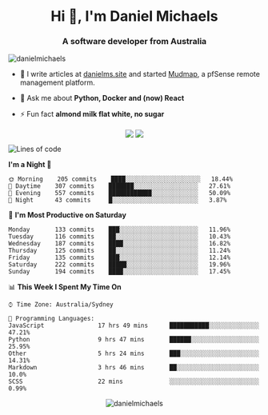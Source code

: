 <h1 align="center">Hi 👋, I'm Daniel Michaels</h1>
<h3 align="center">A software developer from Australia</h3>
<p align="left"> <img src="https://komarev.com/ghpvc/?username=danielmichaels" alt="danielmichaels" /> </p>

- 📝 I write articles at [danielms.site](https://danielms.site) and started [Mudmap](https://mudmap.io?ref=danielmichaels), a pfSense remote management platform.

- 💬 Ask me about **Python, Docker and (now) React**

- ⚡ Fun fact **almond milk flat white, no sugar**

<p align="center">
<a href="https://twitter.com/dansult" target="_blank"><img align="center" src="https://img.shields.io/badge/twitter-%231DA1F2.svg?&style=for-the-badge&logo=twitter&logoColor=white"></a>
<a href="https://linkedin.com/in/daniel-michaels" target="_blank"><img align="center" src="https://img.shields.io/badge/linkedin-%230077B5.svg?&style=for-the-badge&logo=linkedin&logoColor=white"></a>
</p>

<!--START_SECTION:waka-->
![Lines of code](https://img.shields.io/badge/From%20Hello%20World%20I%27ve%20Written-501614%20lines%20of%20code-blue)

**I'm a Night 🦉** 

```text
🌞 Morning    205 commits    ████░░░░░░░░░░░░░░░░░░░░░   18.44% 
🌆 Daytime    307 commits    ███████░░░░░░░░░░░░░░░░░░   27.61% 
🌃 Evening    557 commits    ████████████░░░░░░░░░░░░░   50.09% 
🌙 Night      43 commits     █░░░░░░░░░░░░░░░░░░░░░░░░   3.87%

```
📅 **I'm Most Productive on Saturday** 

```text
Monday       133 commits    ███░░░░░░░░░░░░░░░░░░░░░░   11.96% 
Tuesday      116 commits    ██░░░░░░░░░░░░░░░░░░░░░░░   10.43% 
Wednesday    187 commits    ████░░░░░░░░░░░░░░░░░░░░░   16.82% 
Thursday     125 commits    ██░░░░░░░░░░░░░░░░░░░░░░░   11.24% 
Friday       135 commits    ███░░░░░░░░░░░░░░░░░░░░░░   12.14% 
Saturday     222 commits    █████░░░░░░░░░░░░░░░░░░░░   19.96% 
Sunday       194 commits    ████░░░░░░░░░░░░░░░░░░░░░   17.45%

```


📊 **This Week I Spent My Time On** 

```text
⌚︎ Time Zone: Australia/Sydney

💬 Programming Languages: 
JavaScript               17 hrs 49 mins      ███████████░░░░░░░░░░░░░░   47.21% 
Python                   9 hrs 47 mins       ██████░░░░░░░░░░░░░░░░░░░   25.95% 
Other                    5 hrs 24 mins       ███░░░░░░░░░░░░░░░░░░░░░░   14.31% 
Markdown                 3 hrs 46 mins       ██░░░░░░░░░░░░░░░░░░░░░░░   10.0% 
SCSS                     22 mins             ░░░░░░░░░░░░░░░░░░░░░░░░░   0.99%

```


<!--END_SECTION:waka-->

<p align="center"> <img src="https://github-readme-stats.vercel.app/api?username=danielmichaels&show_icons=true" alt="danielmichaels" /> </p>

